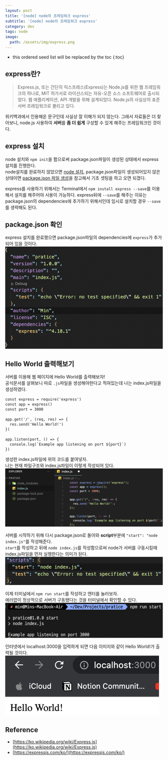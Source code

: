 ```yaml
---
layout: post
title: '[node] node의 프레임워크 express'
subtitle: '[node] node의 프레임워크 express'
category: dev
tags: node
image:
  path: /assets/img/express.png
---
```


<!-- prettier-ignore -->
* this ordered seed list will be replaced by the toc 
{:toc}

## express란?

> Express.js, 또는 간단히 익스프레스(Express)는 Node.js를 위한 웹 프레임워크의 하나로, MIT 허가서로 라이선스되는 자유-오픈 소스 소프트웨어로 출시되었다. 웹 애플리케이션, API 개발을 위해 설계되었다. Node.js의 사실상의 표준 서버 프레임워크로 불리고 있다.

위키백과에서 인용해온 문구인데 사실상 잘 이해가 되지 않는다. 그래서 자료들은 더 찾아보니, node.js 사용하여 **서버**를 **좀 더 쉽게** 구성할 수 있게 해주는 프레임워크인 것이다.

## express 설치

node 설치와 `npm init`을 함으로써 package.json파일이 생성된 상태에서 express 설치를 진행한다.  
node설치를 완료하지 않았으면 [node 설치](https://owni14.github.io/dev/dev-node-install.html), package.json파일이 생성되어있지 않은상태이면 [package.json 파일 생성](https://owni14.github.io/dev/dev-node-package.html)을 참고해서 기초 셋팅을 하고 오면 되겠다.

express를 사용하기 위해서는 Terminal에서 `npm install express --save`를 이용해서 설치를 해주어야 사용이 가능하다.
express뒤에 `--save`를 해주는 이유는 package.json의 dependencies에 추가하기 위해서인데 임시로 설치할 경우 `--save`를 생략해도 된다.

## package.json 확인

express 설치를 완료했으면 package.json파일의 dependencies에 `express`가 추가되어 있을 것이다.
![package.json_dependencies](/assets/img/development/2022-09-29/package.json_dependencies.png)

## Hello World 출력해보기

서버를 이용해 웹 페이지에 Hello World를 출력해보자!  
공식문서를 살펴보니 따로 `.js`파일을 생성해야한다고 적혀있는데 나는 index.js파일을 생성하였다.

```
const express = require('express')
const app = express()
const port = 3000

app.get('/', (req, res) => {
  res.send('Hello World!')
})

app.listen(port, () => {
  console.log(`Example app listening on port ${port}`)
})
```

생성한 index.js파일에 위의 코드를 붙여넣자.  
나는 현재 파일구조와 index.js파일이 이렇게 작성되어 있다.
![index.js](/assets/img/development/2022-09-29/index.png)

서버를 시작하기 위해 다시 package.json로 돌아와 **script**부분에 `"start": "node index.js"`를 작성해준다.  
`start`를 작성하고 뒤에 `node index.js`를 작성함으로써 node가 서버를 구동시킬때 index.js파일을 먼저 실행한다는 의미가 된다.
![script_start](/assets/img/development/2022-09-29/script_start.png)

이제 터미널에서 `npm run start`를 작성하고 엔터를 눌러보자.  
에러없이 정상적으로 서버가 구동됐다는 것을 터미널에서 확인할 수 있다.  
![npm_run_start](/assets/img/development/2022-09-29/npm_run_start.png)

인터넷에서 localhost:3000을 입력하게 되면 다음 이미지와 같이 Hello World!가 출력될 것이다.
![localhost_3000](/assets/img/development/2022-09-29/localhost_3000.png)

## Reference

- [https://ko.wikipedia.org/wiki/Express.js](https://ko.wikipedia.org/wiki/Express.js)
- [https://expressjs.com/ko/](https://expressjs.com/ko/)
